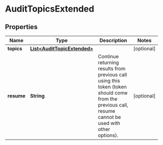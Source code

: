 
# AuditTopicsExtended

## Properties
Name | Type | Description | Notes
------------ | ------------- | ------------- | -------------
**topics** | [**List&lt;AuditTopicExtended&gt;**](AuditTopicExtended.md) |  |  [optional]
**resume** | **String** | Continue returning results from previous call using this token (token should come from the previous call, resume cannot be used with other options). |  [optional]



